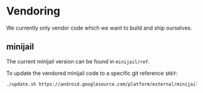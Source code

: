 # Vendoring

We currently only vendor code which we want to build and ship ourselves.

## minijail

The current minijail version can be found in `minijail/ref`.

To update the vendored minijail code to a specific git reference `$REF`:

```bash
./update.sh https://android.googlesource.com/platform/external/minijail "${REF}"
```
